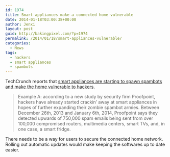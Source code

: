 ```yaml
---
id: 1974
title: Smart appliances make a connected home vulnerable
date: 2014-01-18T03:00:38+00:00
author: Jenxi
layout: post
guid: http://bakingpixel.com/?p=1974
permalink: /2014/01/18/smart-appliances-vulnerable/
categories:
  - News
tags:
  - hackers
  - smart appliances
  - spambots
---
```

TechCrunch reports that [smart appliances are starting to spawn spambots and make the home vulnerable to hackers](http://techcrunch.com/2014/01/16/hurray-hackers-and-spambots-are-going-after-your-fridges-and-smart-tvs-now/).

> Example A: according to a new study by security firm Proofpoint, hackers have already started crackin’ away at smart appliances in hopes of further expanding their zombie spambot armies. Between December 26th, 2013 and January 6th, 2014, Proofpoint says they detected upwards of 750,000 spam emails being sent from over 100,000 compromised routers, multimedia centers, smart TVs, and, in one case, a smart fridge. 

There needs to be a way for users to secure the connected home network. Rolling out automatic updates would make keeping the softwares up to date easier.